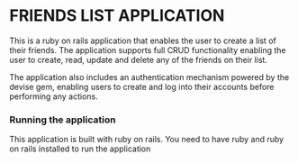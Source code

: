 # FRIENDS LIST APPLICATION

This is a ruby on rails application that enables the user to create a list of
their friends. The application supports full CRUD functionality enabling the user to create, read, update and delete any of the friends on their list.

The application also includes an authentication mechanism powered by the devise
gem, enabling users to create and log into their accounts before performing any actions.

### Running the application
This application is built with ruby on rails.
You need to have ruby and ruby on rails installed to run the application


